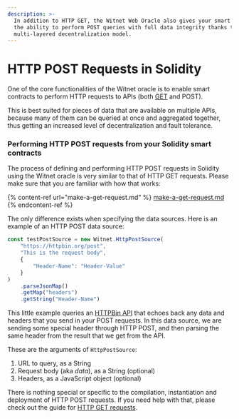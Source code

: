 ```yaml
---
description: >-
  In addition to HTTP GET, the Witnet Web Oracle also gives your smart contracts
  the ability to perform POST queries with full data integrity thanks to its
  multi-layered decentralization model.
---
```


# HTTP POST Requests in Solidity

One of the core functionalities of the Witnet oracle is to enable smart contracts to perform HTTP requests to APIs (both [GET](make-a-get-request.md) and POST).

This is best suited for pieces of data that are available on multiple APIs, because many of them can be queried at once and aggregated together, thus getting an increased level of decentralization and fault tolerance.

### Performing HTTP POST requests from your Solidity smart contracts <a href="#performing-http-get-queries-right-from-your-solidity-smart-contracts" id="performing-http-get-queries-right-from-your-solidity-smart-contracts"></a>

The process of defining and performing HTTP POST requests in Solidity using the Witnet oracle is very similar to that of HTTP GET requests. Please make sure that you are familiar with how that works:

{% content-ref url="make-a-get-request.md" %}
[make-a-get-request.md](make-a-get-request.md)
{% endcontent-ref %}

The only difference exists when specifying the data sources. Here is an example of an HTTP POST data source:

```javascript
const testPostSource = new Witnet.HttpPostSource(
    "https://httpbin.org/post",
    "This is the request body",
    {
        "Header-Name": "Header-Value"
    }
)
    .parseJsonMap()
    .getMap("headers")
    .getString("Header-Name")
```

This little example queries an [HTTPBin API](https://httpbin.org/) that echoes back any data and headers that you send in your POST requests. In this data source, we are sending some special header through HTTP POST, and then parsing the same header from the result that we get from the API.

These are the arguments of `HttpPostSource`:

1. URL to query, as a String
2. Request body (aka _data_), as a String (optional)
3. Headers, as a JavaScript object (optional)

There is nothing special or specific to the compilation, instantiation and deployment of HTTP POST requests. If you need help with that, please check out the guide for [HTTP GET requests](make-a-get-request.md).

